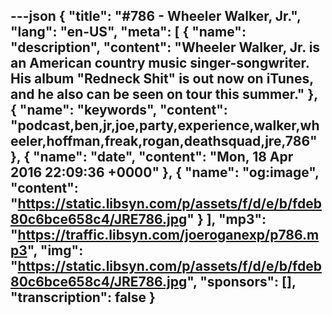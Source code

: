 ---json
{
  "title": "#786 - Wheeler Walker, Jr.",
  "lang": "en-US",
  "meta": [
    {
      "name": "description",
      "content": "Wheeler Walker, Jr. is an American country music singer-songwriter. His album \"Redneck Shit\" is out now on iTunes, and he also can be seen on tour this summer."
    },
    {
      "name": "keywords",
      "content": "podcast,ben,jr,joe,party,experience,walker,wheeler,hoffman,freak,rogan,deathsquad,jre,786"
    },
    {
      "name": "date",
      "content": "Mon, 18 Apr 2016 22:09:36 +0000"
    },
    {
      "name": "og:image",
      "content": "https://static.libsyn.com/p/assets/f/d/e/b/fdeb80c6bce658c4/JRE786.jpg"
    }
  ],
  "mp3": "https://traffic.libsyn.com/joeroganexp/p786.mp3",
  "img": "https://static.libsyn.com/p/assets/f/d/e/b/fdeb80c6bce658c4/JRE786.jpg",
  "sponsors": [],
  "transcription": false
}
---
<episode-header />

<timemark seconds="0" />

<transcribe-call-to-action />

<episode-footer />